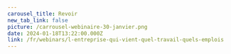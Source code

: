 ```yaml
---
carousel_title: Revoir
new_tab_link: false
picture: /carrousel-webinaire-30-janvier.png
date: 2024-01-18T13:22:00.000Z
link: /fr/webinars/l-entreprise-qui-vient-quel-travail-quels-emplois
---
```

